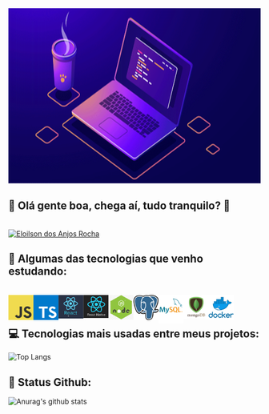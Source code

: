 <img height="350" width="1500" src="https://github.com/eloilsondosanjos/eloilsondosanjos/blob/master/banner-github.png">

## 📌 Olá gente boa, chega aí, tudo tranquilo? :wave:

<br>

<a href="https://www.linkedin.com/in/eloilsondosanjosrocha/" target="_blank">
  <img alt="Eloilson dos Anjos Rocha" src="https://img.shields.io/badge/-Eloilson dos Anjos Rocha-9871F5?style=flat&logo=Linkedin&logoColor=white" />
</a>

 ## 🚀 Algumas das tecnologias que venho estudando:
 
</br> 
<div>
<img align="left" alt="JavaScript" width="50px" src="https://github.com/eloilsondosanjos/eloilsondosanjos/blob/master/javascript.png" />
<img align="left" alt="Typescript" width="50px" src="https://github.com/eloilsondosanjos/eloilsondosanjos/blob/master/typescript.png" />
<img align="left" alt="ReactjS" width="50px" src="https://github.com/eloilsondosanjos/eloilsondosanjos/blob/master/react.png" />
<img align="left" alt="React Native" width="50px" src="https://github.com/eloilsondosanjos/eloilsondosanjos/blob/master/react-native.png" />
<img align="left" alt="Node JS" width="50px" src="https://github.com/eloilsondosanjos/eloilsondosanjos/blob/master/node.png" />
<img align="left" alt="Postgresql" width="50px" src="https://github.com/eloilsondosanjos/eloilsondosanjos/blob/master/postgresql.png" />
<img align="left" alt="MySQL" width="50px" src="https://github.com/eloilsondosanjos/eloilsondosanjos/blob/master/mysql.png" />
<img align="left" alt="MongoDB" width="50px" src="https://github.com/eloilsondosanjos/eloilsondosanjos/blob/master/mongo.png" />
<img align="left" alt="Docker" width="50px" src="https://github.com/eloilsondosanjos/eloilsondosanjos/blob/master/docker.png" />
</div>

</br>
</br>

  ## 💻 Tecnologias mais usadas entre meus projetos:

 ![Top Langs](https://github-readme-stats.vercel.app/api/top-langs/?username=eloilsondosanjos&layout=compact&hide_title=true)
 
 ## 🎯 Status Github:

 ![Anurag's github stats](https://github-readme-stats.vercel.app/api?username=eloilsondosanjos&show_icons=true&hide_title=true)
 

